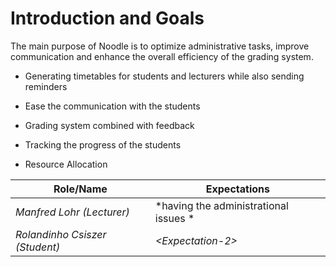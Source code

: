 # Introduction and Goals

The main purpose of Noodle is to optimize administrative tasks, improve communication and enhance the overall efficiency of the grading system.

  - Generating timetables for students and lecturers while also sending reminders
  
  - Ease the communication with the students
  
  - Grading system combined with feedback
  
  - Tracking the progress of the students
  
  - Resource Allocation

| Role/Name   | Expectations       |
|-------------|--------------------|
| *Manfred Lohr (Lecturer)* | *having the administrational issues * |
| *Rolandinho Csiszer (Student)* | *\<Expectation-2>* |


